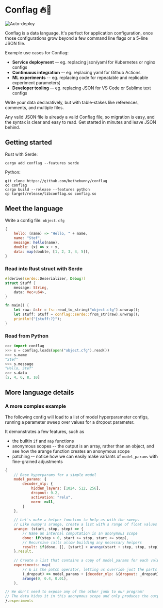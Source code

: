 # Conflag 🔥🏁
![Auto-deploy](https://github.com/bethebunny/conflag/actions/workflows/ci_tests.yaml/badge.svg)

Conflag is a data language. It's perfect for application configuration, once those configurations grow beyond a few command line flags or a 5-line JSON file.

Example use cases for Conflag:
- **Service deployment** -- eg. replacing json/yaml for Kubernetes or nginx configs
- **Continuous integration** --  eg. replacing yaml for Github Actions
- **ML experiments** -- eg. replacing code for repeatable and replicable experiment parameters)
- **Developer tooling** -- eg. replacing JSON for VS Code or Sublime text configs

Write your data declaratively, but with table-stakes like references, comments, and multiple files.

Any valid JSON file is already a valid Conflag file, so migration is easy, and the syntax is clear and easy to read. Get started in minutes and leave JSON behind.

## Getting started

Rust with Serde:
```
cargo add conflag --features serde
```

Python:
```
git clone https://github.com/bethebunny/conflag
cd conflag
cargo build --release --features python
cp target/release/libconflag.so conflag.so
```

## Meet the language

Write a config file: `object.cfg`
```js
{
    hello: (name) => "Hello, " + name,
    name: "Stef",
    message: hello(name),
    double: (x) => x + x,
    data: map(double, [1, 2, 3, 4, 5]),
}
```

### Read into Rust struct with Serde

```rust
#[derive(serde::Deserializer, Debug)]
struct Stuff {
    message: String,
    data: Vec<u64>,
}

fn main() {
    let raw: &str = fs::read_to_string("object.cfg").unwrap();
    let stuff: Stuff = conflag::serde::from_str(raw).unwrap();
    println!("{stuff:?}");
}
```

### Read from Python

```python
>>> import conflag
>>> s = conflag.loads(open("object.cfg").read())
>>> s.name
"Stef"
>>> s.message
"Hello, Stef"
>>> s.data
[2, 4, 6, 8, 10]
```

## More language details

### A more complex example
The following config will load to a list of model hyperparameter configs,
running a parameter sweep over values for a dropout parameter.

It demonstrates a few features, such as
- the builtin `if` and `map` functions
- anonymous scopes -- the output is an array, rather than an object, and see how the arange function creates an anonymous scope
- patching -- notice how we can easily make variants of `model_params` with fine-grained adjustments
```js
{
    // Base hyperparams for a simple model
    model_params: {
        decoder_mlp: {
            hidden_layers: [1024, 512, 256],
            dropout: 0.2,
            activation: "relu",
            norm: null,
        }
    },
    
    // Let's make a helper function to help us with the sweep.
    // Like numpy's arange, create a list with a range of float values
    arange: (start, stop, step) => {
        // Name an internal computation in an anonymous scope
        done: if(step > 0, start >= stop, start <= stop),
        // Recursive calls allow building any necessary helpers
        result: if(done, [], [start] + arange(start + step, stop, step)),
    }.result,
    
    // Create a list that contains a copy of model_params for each value in our sweep
    experiments: map(
        // & is the patch operator, letting us override just the parts we want to change
        (_dropout) => model_params + {decoder_mlp: &{dropout: _dropout}},
        arange(0, 0.4, 0.01),
    ),

// We don't need to expose any of the other junk to our program!
// The data hides it in this anonymous scope and only produces the output.
}.experiments
```
